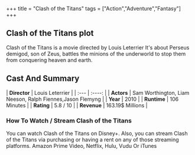 +++
title = "Clash of the Titans"
tags = ["Action","Adventure","Fantasy"]
+++
## Clash of the Titans plot
Clash of the Titans is a movie directed by Louis Leterrier It's about Perseus demigod, son of Zeus, battles the minions of the underworld to stop them from conquering heaven and earth.
## Cast And Summary
| **Director**      | Louis Leterrier |
    | :---        |    :----:   |
    |  **Actors** | Sam Worthington, Liam Neeson, Ralph Fiennes,Jason Flemyng |
    | **Year**   | 2010    |
    |  **Runtime** | 106 Minutes |
    |  **Rating** | 5.8 / 10 | 
    |  **Revenue** | 163.19$ Millions |
### How To Watch / Stream Clash of the Titans
You can watch Clash of the Titans on Disney+.
Also, you can stream Clash of the Titans via purchasing or having a rent on any of those streaming platforms.
Amazon Prime Video, Netflix, Hulu, Vudu Or iTunes